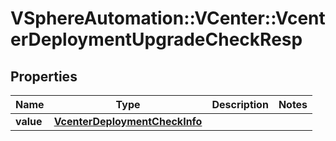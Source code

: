 # VSphereAutomation::VCenter::VcenterDeploymentUpgradeCheckResp

## Properties
Name | Type | Description | Notes
------------ | ------------- | ------------- | -------------
**value** | [**VcenterDeploymentCheckInfo**](VcenterDeploymentCheckInfo.md) |  | 


